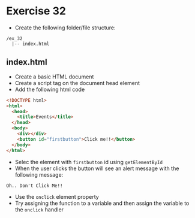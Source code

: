 # Exercise 32

- Create the following folder/file structure:

```
/ex_32
  |-- index.html
```

## index.html

- Create a basic HTML document
- Create a script tag on the document head element
- Add the following html code

```html
<!DOCTYPE html>
<html>
  <head>
    <title>Events</title>
  </head>
  <body>
    <div></div>
    <button id="firstbutton">Click me!!</button>
  </body>
</html>
```

- Selec the element with `firstbutton` id using `getElementById`
- When the user clicks the button will see an alert message with the following message:

```
Oh.. Don't Click Me!!
```

- Use the `onclick` element property
- Try assigning the function to a variable and then assign the variable to the `onclick` handler
